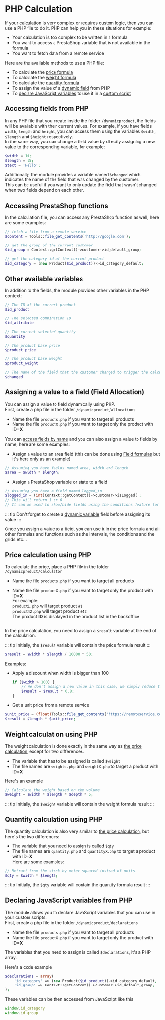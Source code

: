 # PHP Calculation

If your calculation is very complex or requires custom logic, then you can use a PHP file to do it. PHP can help you in
these situations for example:

- Your calculation is too complex to be written in a formula
- You want to access a PrestaShop variable that is not available in the formula
- You want to fetch data from a remote service

Here are the available methods to use a PHP file:

- To calculate the [price formula](/dynamicproduct/product-config/08-formulas.md#price-formula)
- To calculate the [weight formula](/dynamicproduct/product-config/08-formulas.md#weight-formula)
- To calculate the [quantity formula](/dynamicproduct/product-config/08-formulas.md#quantity-formula)
- To assign the value of a [dynamic field](/dynamicproduct/product-config/07-fields.md#dynamic-variable) from PHP
- To [declare JavaScript variables](/dynamicproduct/16-php-calculation.md#declaring-javascript-variables-from-php) to use it in
  a [custom script](/dynamicproduct/17-custom-scripts.md)

## Accessing fields from PHP

In any PHP file that you create inside the folder `/dynamicproduct`, the fields will be available with their current
values. For example, if you have fields `width`, `length` and `height`, you can access them using the variables
`$width`, `$length` and `$height` respectively.  
In the same way, you can change a field value by directly assigning a new value to the corresponding variable, for
example:

```php
$width = 10;
$length = 15;
$text = 'Hello';
```

Additionally, the module provides a variable named `$changed`
which indicates the name of the field that was changed by the customer.  
This can be useful if you want to only update the field that wasn't changed when two fields depend on each other.

## Accessing PrestaShop functions

In the calculation file, you can access any PrestaShop function as well, here are some examples:

```php
// fetch a file from a remote service
$content = Tools::file_get_contents('http://google.com');

// get the group of the current customer
$id_group = Context::getContext()->customer->id_default_group;

// get the category id of the current product
$id_category = (new Product($id_product))->id_category_default;
```

## Other available variables

In addition to the fields, the module provides other variables in the PHP context:

```php
// The ID of the current product
$id_product

// The selected combination ID
$id_attribute

// The current selected quantity
$quantity

// The product base price
$product_price

// The product base weight
$product_weight

// The name of the field that the customer changed to trigger the calculation
$changed
```

## Assigning a value to a field (Field Allocation)

You can assign a value to field dynamically using PHP.  
First, create a php file in the folder `/dynamicproduct/allocations`

- Name the file `products.php` if you want to target all products
- Name the file `productX.php` if you want to target only the product with ID=**X**

You can [access fields by name](/dynamicproduct/16-php-calculation.md#accessing-fields-from-php) and you can also assign a value to
fields by name, here are some examples:

- Assign a value to an area field (this can be done using [Field formulas](/dynamicproduct/product-config/10-field-formulas.md) but it's
  here only as an example)

```php
// Assuming you have fields named area, width and length
$area = $width * $length;
```

- Assign a PrestaShop variable or state to a field

```php
// Assuming you have a field named logged_in
$logged_in = (int)Context::getContext()->customer->isLogged();
// This will return 1 or 0
// It can be used to show/hide fields using the conditions feature for example
```

::: tip
Don't forget to create a [dynamic variable](/dynamicproduct/product-config/07-fields.md#dynamic-variable) field before assigning its value
:::

Once you assign a value to a field, you can use it in the price formula and all other formulas and functions such as the
intervals, the conditions and the grids etc...

## Price calculation using PHP

To calculate the price, place a PHP file in the folder `/dynamicproduct/calculator`

- Name the file `products.php` if you want to target all products
- Name the file `productX.php` if you want to target only the product with ID=**X**  
  For example:  
  `product1.php` will target product `#1`  
  `product42.php` will target product `#42`  
  The product **ID** is displayed in the product list in the backoffice
  
  <img srcset="/dynamicproduct/images/php-ids.jpg 2x" class="padding border">

In the price calculation, you need to assign a `$result` variable at the end of the calculation.

::: tip
Initially, the `$result` variable will contain the price formula result
:::

```php
$result = $width * $length / 10000 * 50;
```

Examples:

- Apply a discount when width is bigger than 100
  ````php
  if ($width > 100) {
      // We don't assign a new value in this case, we simply reduce the price formula result 
      $result = $result * 0.8;
  }
  ````
- Get a unit price from a remote service

```php
$unit_price = (float)Tools::file_get_contents('https://remoteservice.com/pricing.php');
$result = $length * $unit_price; 
```

## Weight calculation using PHP

The weight calculation is done exactly in the same way
as [the price calculation](/dynamicproduct/16-php-calculation.md#price-calculation-using-php), except for two differences.

- The variable that has to be assigned is called `$weight`
- The file names are `weights.php` and `weightX.php` to target a product with ID=**X**

Here's an example

```php
// Calculate the weight based on the volume
$weight = $width * $length * $depth * 5;
```

::: tip
Initially, the `$weight` variable will contain the weight formula result
:::

## Quantity calculation using PHP

The quantity calculation is also very similar
to [the price calculation](/dynamicproduct/16-php-calculation.md#price-calculation-using-php), but here's the two differences:

- The variable that you need to assign is called `$qty`
- The file names are `quantity.php` and `quantityX.php` to target a product with ID=**X**  
  Here are some examples:

```php
// Retract from the stock by meter squared instead of units
$qty = $width * $length;
```

::: tip
Initially, the `$qty` variable will contain the quantity formula result
:::

## Declaring JavaScript variables from PHP

The module allows you to declare JavaScript variables that you can use in your custom scripts.  
First, create a php file in the folder `/dynamicproduct/declarations`

- Name the file `products.php` if you want to target all products
- Name the file `productX.php` if you want to target only the product with ID=**X**

The variables that you need to assign is called `$declarations`, it's a PHP array.

Here's a code example

```php
$declarations = array(
    'id_category' => (new Product($id_product))->id_category_default,
    'id_group' => Context::getContext()->customer->id_default_group,
);
```

These variables can be then accessed from JavaScript like this

```js
window.id_category
window.id_group
```
